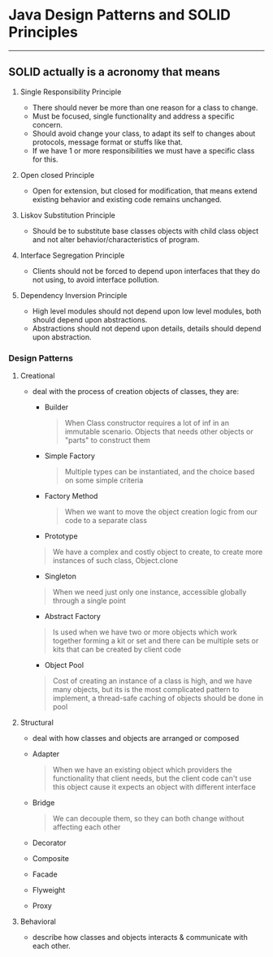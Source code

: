 
# Java Design Patterns and SOLID Principles

---

## SOLID actually is a acronomy that means

1. Single Responsibility Principle
   * There should never be more than one reason for a class to change.
   * Must be focused, single functionality and address a specific concern.
   * Should avoid change your class, to adapt its self to changes about protocols, message format or stuffs like that.
   * If we have 1 or more responsibilities we must have a specific class for this.

2. Open closed Principle
   * Open for extension, but closed for modification, that means extend existing behavior and existing code remains unchanged.

3. Liskov Substitution Principle
   * Should be to substitute base classes objects with child class object and not alter behavior/characteristics of program.

4. Interface Segregation Principle
   * Clients should not be forced to depend upon interfaces that they do not using, to avoid interface pollution.

5. Dependency Inversion Principle
   * High level modules should not depend upon low level modules, both should depend upon abstractions.
   * Abstractions should not depend upon details, details should depend upon abstraction.

### Design Patterns

1. Creational
   * deal with the process of creation objects of classes, they are:

      * Builder
         > When Class constructor requires a lot of inf in an immutable scenario.
         > Objects that needs other objects or "parts" to construct them

      * Simple Factory
        > Multiple types can be instantiated, and the choice based on some simple criteria
        
      * Factory Method
        > When we want to move the object creation logic from our code to a separate class 

      * Prototype
       > We have a complex and costly object to create, to create more instances of such class, Object.clone
 
      * Singleton
       > When we need just only one instance, accessible globally through a single point 

      * Abstract Factory
       > Is used when we have two or more objects which work together forming a kit or set and there
         can be multiple sets or kits that can be created by client code

      * Object Pool
       > Cost of creating an instance of a class is high, and we have many objects, but its is the most complicated
         pattern to implement, a thread-safe caching of objects should be done in pool
2. Structural
   * deal with how classes and objects are arranged or composed
   
    * Adapter
       > When we have an existing object which providers the functionality that client needs, but the client code can't
         use this object cause it expects an object with different interface
       
    * Bridge
       > We can decouple them, so they can both change without affecting each other
    * Decorator
    
    * Composite
    
    * Facade
    
    * Flyweight
    
    * Proxy
    
3. Behavioral
   * describe how classes and objects interacts & communicate with each other.
